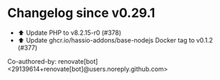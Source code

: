 # Changelog since v0.29.1
- ⬆️ Update PHP to v8.2.15-r0 (#378) 
- ⬆️ Update ghcr.io/hassio-addons/base-nodejs Docker tag to v0.1.2 (#377)

Co-authored-by: renovate[bot] <29139614+renovate[bot]@users.noreply.github.com> 
